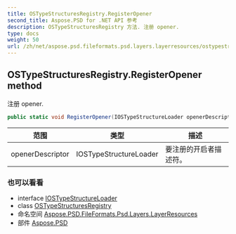 ```yaml
---
title: OSTypeStructuresRegistry.RegisterOpener
second_title: Aspose.PSD for .NET API 参考
description: OSTypeStructuresRegistry 方法. 注册 opener.
type: docs
weight: 50
url: /zh/net/aspose.psd.fileformats.psd.layers.layerresources/ostypestructuresregistry/registeropener/
---
```

## OSTypeStructuresRegistry.RegisterOpener method

注册 opener.

```csharp
public static void RegisterOpener(IOSTypeStructureLoader openerDescriptor)
```

| 范围 | 类型 | 描述 |
| --- | --- | --- |
| openerDescriptor | IOSTypeStructureLoader | 要注册的开启者描述符。 |

### 也可以看看

* interface [IOSTypeStructureLoader](../../iostypestructureloader/)
* class [OSTypeStructuresRegistry](../)
* 命名空间 [Aspose.PSD.FileFormats.Psd.Layers.LayerResources](../../ostypestructuresregistry/)
* 部件 [Aspose.PSD](../../../)


